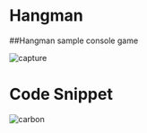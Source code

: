 # Hangman
##Hangman sample console game 



![capture](https://user-images.githubusercontent.com/22931190/36597308-58a8706e-186e-11e8-95bb-df99d095a3f1.PNG)


# Code Snippet


![carbon](https://user-images.githubusercontent.com/22931190/36597718-a38cb0f8-186f-11e8-80ba-674de2c00da7.png)
